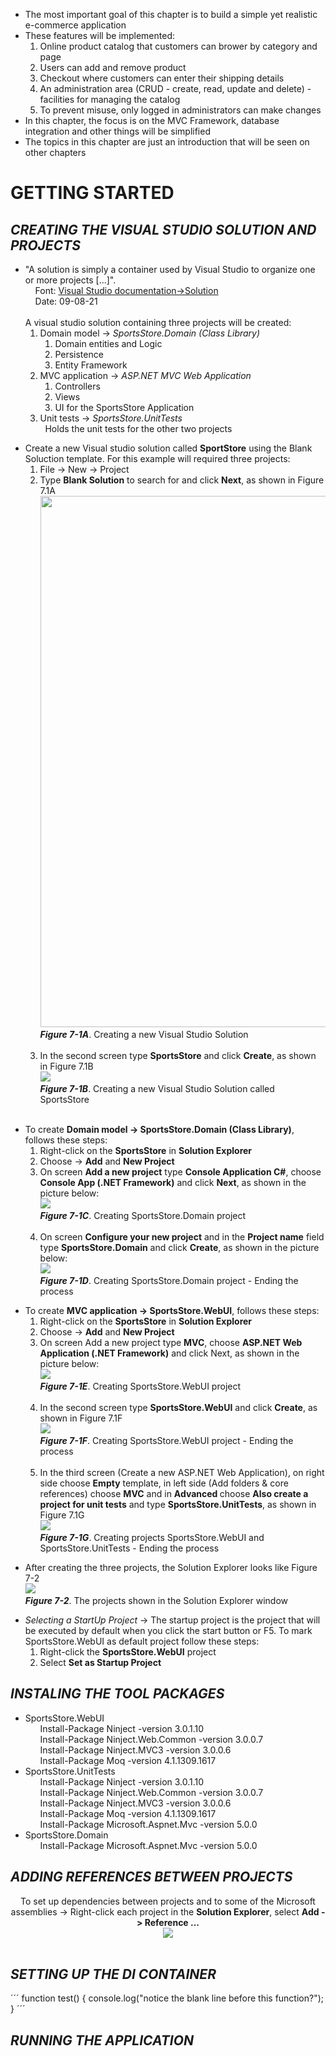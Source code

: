 <ul>
  <li>
    The most important goal of this chapter is to build a simple yet realistic e-commerce application
  </li>
  <li>
    These features will be implemented:
    <ol>
      <li>Online product catalog that customers can brower by category and page</li>
      <li>Users can add and remove product</li>
      <li>Checkout where customers can enter their shipping details</li>
      <li>An administration area (CRUD - create, read, update and delete) - facilities for managing the catalog</li>
      <li>To prevent misuse, only logged in administrators can make changes</li>
    </ol>
  </li>
  <li>In this chapter, the focus is on the MVC Framework, database integration and other things will be simplified</li>
  <li>The topics in this chapter are just an introduction that will be seen on other chapters</li>
</ul>

<h1>GETTING STARTED</h1>

<h2><i>CREATING THE VISUAL STUDIO SOLUTION AND PROJECTS</i></h2>

<ul>
  <li>
    "A solution is simply a container used by Visual Studio to organize one or more projects [...]".<br />
    &nbsp;&nbsp;&nbsp;&nbsp;Font: <a href="https://docs.microsoft.com/en-us/visualstudio/get-started/tutorial-projects-solutions?view=vs-2019">Visual Studio documentation->Solution</a> <br />
    &nbsp;&nbsp;&nbsp;&nbsp;Date: 09-08-21<br /><br />
    A visual studio solution containing three projects will be created:
    <ol>
      <li>
        Domain model -> <i>SportsStore.Domain (Class Library)</i><br />
        <ol>
          <li>Domain entities and Logic</li>
          <li>Persistence</li>
          <li>Entity Framework</li>
        </ol>
      </li>
      <li>
        MVC application -> <i>ASP.NET MVC Web Application</i><br />
        <ol>
          <li>Controllers</li>
          <li>Views</li>
          <li>UI for the SportsStore Application</li>
        </ol>        
      </li>
      <li>
        Unit tests -> <i>SportsStore.UnitTests</i><br />
        &nbsp&nbspHolds the unit tests for the other two projects
      </li>
    </ol>
  </li>
</ul>

<ul>
  <li>
    Create a new Visual studio solution called <b>SportStore</b> using the Blank Soluction template. For this example will required three projects:
    <ol>
      <li>File -> New -> Project</li>
      <li> 
        Type <b>Blank Solution</b> to search for and click <b>Next</b>, as shown in Figure 7.1A<br />
        <img src="Pictures/Figure 7_1.png" width=850px /><br />
        <i><strong>Figure 7-1A</strong></i>. Creating a new Visual Studio Solution
        <br /><br />
      </li>
      <li>
        In the second screen type <b>SportsStore</b> and click <b>Create</b>, as shown in Figure 7.1B<br />
        <img src="Pictures/Figure 7_1B.png" /><br />
        <i><strong>Figure 7-1B</strong></i>. Creating a new Visual Studio Solution called SportsStore<br />
      </li>
    </ol><br />
  </li>
</ul>

<ul>
 <li>
    To create <b>Domain model -> SportsStore.Domain (Class Library)</b>, follows these steps:
    <ol>
      <li>Right-click on the <b>SportsStore</b> in <b>Solution Explorer</b></li>
      <li>Choose -> <b>Add</b> and <b>New Project</b></li>
      <li>
        On screen <b>Add a new project</b>  type <b>Console Application C#</b>, choose <b>Console App (.NET Framework)</b> and click <b>Next</b>, as shown in the picture below:<br />
        <img src="Pictures/Figure 7_1C.png" /><br />
        <i><strong>Figure 7-1C</strong></i>. Creating SportsStore.Domain project<br /><br />
      </li>
      <li>
        On screen <b>Configure your new project</b> and in the <b>Project name</b> field type <b>SportsStore.Domain</b> and click <b>Create</b>, as shown in the picture below:<br />
        <img src="Pictures/Figure 7_1D.png" /><br />
        <i><strong>Figure 7-1D</strong></i>. Creating SportsStore.Domain project - Ending the process<br />
      </li>
    </ol>
  </li>
</ul>

<ul>
  <li>
      To create <b>MVC application -> SportsStore.WebUI</b>, follows these steps:
      <ol>
        <li>Right-click on the <b>SportsStore</b> in <b>Solution Explorer</b></li>
        <li>Choose -> <b>Add</b> and <b>New Project</b></li>
        <li>On screen Add a new project type <b>MVC</b>, choose <b>ASP.NET Web Application (.NET Framework)</b> and click Next, as shown in the picture below:<br />
          <img src="Pictures/Figure 7_1E.png" /><br />
          <i><strong>Figure 7-1E</strong></i>. Creating SportsStore.WebUI project<br /><br />
        </li>
        <li>
          In the second screen type <b>SportsStore.WebUI</b> and click <b>Create</b>, as shown in Figure 7.1F<br />
          <img src="Pictures/Figure 7_1F.png" /><br />
          <i><strong>Figure 7-1F</strong></i>. Creating SportsStore.WebUI project - Ending the process<br /><br />
        </li>
        <li>In the third screen (Create a new ASP.NET Web Application),  on right side choose <b>Empty</b> template, in left side (Add folders & core references) choose <b>MVC</b> and in <b>Advanced </b> choose <b>Also create a project for unit tests</b> and type <b>SportsStore.UnitTests</b>, as shown in Figure 7.1G<br />
          <img src="Pictures/Figure 7_1G.png" /><br />
          <i><strong>Figure 7-1G</strong></i>. Creating projects SportsStore.WebUI and SportsStore.UnitTests  - Ending the process<br />
      </ol>
    </li>
</ul>

<ul>
  <li>
    After creating the three projects, the Solution Explorer looks like Figure 7-2<br />
    <img src="Pictures/Figure 7_2.png" /><br />
    <i><strong>Figure 7-2</strong></i>. The projects shown in the Solution Explorer window<br />
  </li>
</ul>

<ul>
  <li>
    <i>Selecting a StartUp Project</i> -> The startup project is the project that will be executed by default when you click the start button or F5. To mark SportsStore.WebUI as default project follow these steps:<br />
    <ol>
      <li>Right-click the <b>SportsStore.WebUI</b> project</li>
      <li>Select <b>Set as Startup Project</b></li>
    </ol>
  </li>
</ul>

<h2><i>INSTALING THE TOOL PACKAGES</i></h2>

<ul>
  <li>
    SportsStore.WebUI<br />
      &nbsp;&nbsp;&nbsp;&nbsp;&nbsp;&nbsp;Install-Package Ninject -version 3.0.1.10 <br />
      &nbsp;&nbsp;&nbsp;&nbsp;&nbsp;&nbsp;Install-Package Ninject.Web.Common -version 3.0.0.7<br />
      &nbsp;&nbsp;&nbsp;&nbsp;&nbsp;&nbsp;Install-Package Ninject.MVC3 -version 3.0.0.6<br />
      &nbsp;&nbsp;&nbsp;&nbsp;&nbsp;&nbsp;Install-Package Moq -version 4.1.1309.1617 <br />
  </li>
  <li>
    SportsStore.UnitTests<br />
      &nbsp;&nbsp;&nbsp;&nbsp;&nbsp;&nbsp;Install-Package Ninject -version 3.0.1.10 <br />
      &nbsp;&nbsp;&nbsp;&nbsp;&nbsp;&nbsp;Install-Package Ninject.Web.Common -version 3.0.0.7  <br />
      &nbsp;&nbsp;&nbsp;&nbsp;&nbsp;&nbsp;Install-Package Ninject.MVC3 -version 3.0.0.6 <br />
      &nbsp;&nbsp;&nbsp;&nbsp;&nbsp;&nbsp;Install-Package Moq -version 4.1.1309.1617  <br />
      &nbsp;&nbsp;&nbsp;&nbsp;&nbsp;&nbsp;Install-Package Microsoft.Aspnet.Mvc -version 5.0.0 <br />
  </li>
  <li>
    SportsStore.Domain<br />
      &nbsp;&nbsp;&nbsp;&nbsp;&nbsp;&nbsp;Install-Package Microsoft.Aspnet.Mvc -version 5.0.0 <br />
  </li>
</ul>

<h2><i>ADDING REFERENCES BETWEEN PROJECTS</i></h2>
<center>
  To set up dependencies between projects and to some of the Microsoft assemblies -> Right-click each project in the <b>Solution Explorer</b>, select <b>Add -> Reference ...</b><br />
  <img src="Pictures/Table 7-2.png" />
</center><br />

<h2><i>SETTING UP THE DI CONTAINER</i></h2>
´´´
function test() {
  console.log("notice the blank line before this function?");
}
´´´

<br />
<h2><i>RUNNING THE APPLICATION</i></h2>
